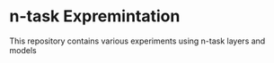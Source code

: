 # n-task Expremintation

This repository contains various experiments using n-task layers and models
